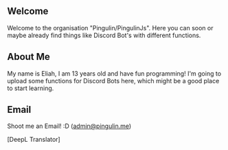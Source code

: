 ## Welcome

Welcome to the organisation "Pingulin/PingulinJs".
Here you can soon or maybe already find things like Discord Bot's with different functions. 

## About Me

My name is Eliah, I am 13 years old and have fun programming! I'm going to upload some functions for Discord Bots here, which might be a good place to start learning. 

## Email

Shoot me an Email! :D 
(admin@pingulin.me)

[DeepL Translator]
